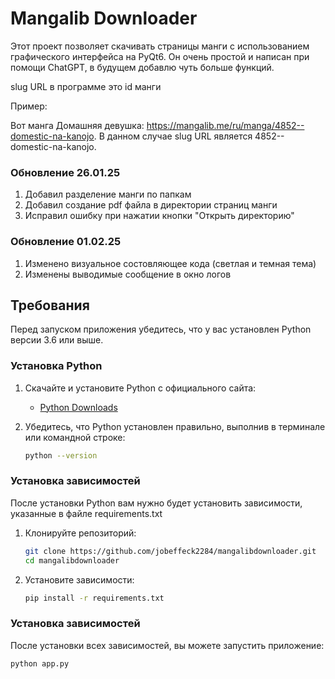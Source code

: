 # Mangalib Downloader

Этот проект позволяет скачивать страницы манги с использованием графического интерфейса на PyQt6. Он очень простой и написан при помощи ChatGPT, в будущем добавлю чуть больше функций.

slug URL в программе это id манги

Пример:

Вот манга Домашняя девушка: https://mangalib.me/ru/manga/4852--domestic-na-kanojo. В данном случае slug URL является 4852--domestic-na-kanojo.

### Обновление 26.01.25

1. Добавил разделение манги по папкам
2. Добавил создание pdf файла в директории страниц манги
3. Исправил ошибку при нажатии кнопки "Открыть директорию"

### Обновление 01.02.25

1. Изменено визуальное состовляющее кода (светлая и темная тема)
2. Изменены выводимые сообщение в окно логов

## Требования

Перед запуском приложения убедитесь, что у вас установлен Python версии 3.6 или выше.

### Установка Python

1. Скачайте и установите Python с официального сайта:
   - [Python Downloads](https://www.python.org/downloads/)

2. Убедитесь, что Python установлен правильно, выполнив в терминале или командной строке:
   ```bash
   python --version
### Установка зависимостей

После установки Python вам нужно будет установить зависимости, указанные в файле requirements.txt

1. Клонируйте репозиторий:
   ```bash
   git clone https://github.com/jobeffeck2284/mangalibdownloader.git
   cd mangalibdownloader
2. Установите зависимости:
   ```bash
   pip install -r requirements.txt
### Установка зависимостей

После установки всех зависимостей, вы можете запустить приложение:
   ```bash
   python app.py


